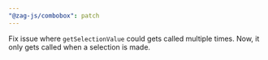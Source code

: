 ```yaml
---
"@zag-js/combobox": patch
---
```


Fix issue where `getSelectionValue` could gets called multiple times. Now, it only gets called when a selection is made.
